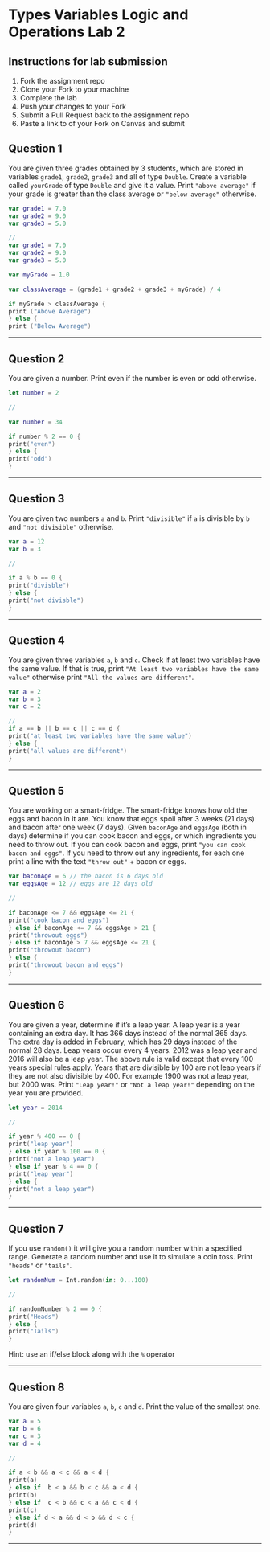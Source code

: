 # Types Variables Logic and Operations Lab 2

## Instructions for lab submission

1. Fork the assignment repo
1. Clone your Fork to your machine
1. Complete the lab
1. Push your changes to your Fork
1. Submit a Pull Request back to the assignment repo
1. Paste a link to of your Fork on Canvas and submit

## Question 1

You are given three grades obtained by 3 students, which are stored in variables `grade1`, `grade2`, `grade3` and all of type `Double`.
Create a variable called `yourGrade` of type `Double` and give it a value.
Print `"above average"` if your grade is greater than the class average or `"below average"` otherwise.

```swift
var grade1 = 7.0
var grade2 = 9.0
var grade3 = 5.0

// 
var grade1 = 7.0
var grade2 = 9.0
var grade3 = 5.0

var myGrade = 1.0

var classAverage = (grade1 + grade2 + grade3 + myGrade) / 4

if myGrade > classAverage {
print ("Above Average")
} else {
print ("Below Average")

```

***
## Question 2

You are given a number. Print even if the number is even or odd otherwise.

```swift
let number = 2

// 

var number = 34

if number % 2 == 0 {
print("even")
} else { 
print("odd")
}
```

***
## Question 3

You are given two numbers `a` and `b`. Print `"divisible"` if `a` is divisible by `b` and `"not divisible"` otherwise.

```swift
var a = 12 
var b = 3

// 

if a % b == 0 {
print("divisble")
} else {
print("not divisble")
}
```

***
## Question 4

You are given three variables `a`, `b` and `c`. Check if at least two variables have the same value. If that is true, print `"At least two variables have the same value"` otherwise print `"All the values are different"`.

```swift
var a = 2
var b = 3
var c = 2

// 
if a == b || b == c || c == d {
print("at least two variables have the same value")
} else {
print("all values are different")
}
```

***
## Question 5

You are working on a smart-fridge. The smart-fridge knows how old the eggs and bacon in it are. You know that eggs spoil after 3 weeks (21 days) and bacon after one week (7 days). Given `baconAge` and `eggsAge` (both in days) determine if you can cook bacon and eggs, or which ingredients you need to throw out. If you can cook bacon and eggs, print `"you can cook bacon and eggs"`. If you need to throw out any ingredients, for each one print a line with the text `"throw out"` + bacon or eggs.

```swift
var baconAge = 6 // the bacon is 6 days old
var eggsAge = 12 // eggs are 12 days old

// 

if baconAge <= 7 && eggsAge <= 21 {
print("cook bacon and eggs")
} else if baconAge <= 7 && eggsAge > 21 {
print("throwout eggs")
} else if baconAge > 7 && eggsAge <= 21 {
print("throwout bacon")
} else {
print("throwout bacon and eggs")
}
```

***
## Question 6

You are given a year, determine if it’s a leap year. A leap year is a year containing an extra day. It has 366 days instead of the normal 365 days. The extra day is added in February, which has 29 days instead of the normal 28 days. Leap years occur every 4 years. 2012 was a leap year and 2016 will also be a leap year.
The above rule is valid except that every 100 years special rules apply. Years that are divisible by 100 are not leap years if they are not also divisible by 400. For example 1900 was not a leap year, but 2000 was. Print `"Leap year!"` or `"Not a leap year!"` depending on the year you are provided.

```swift
let year = 2014

// 

if year % 400 == 0 {
print("leap year")
} else if year % 100 == 0 {
print("not a leap year") 
} else if year % 4 == 0 { 
print("leap year")
} else {
print("not a leap year")
}
```

***
## Question 7

If you use `random()` it will give you a random number within a specified range. Generate a random number and use it to simulate a coin toss. Print `"heads"` or `"tails"`.

```swift
let randomNum = Int.random(in: 0...100)

// 

if randomNumber % 2 == 0 {
print("Heads")
} else {
print("Tails")
}
```

Hint: use an if/else block along with the `%` operator

***
## Question 8

You are given four variables `a`, `b`, `c` and `d`. Print the value of the smallest one.

```swift
var a = 5
var b = 6
var c = 3
var d = 4

// 

if a < b && a < c && a < d {
print(a)
} else if  b < a && b < c && a < d {
print(b)
} else if  c < b && c < a && c < d {
print(c)
} else if d < a && d < b && d < c {
print(d)
}

```

***
